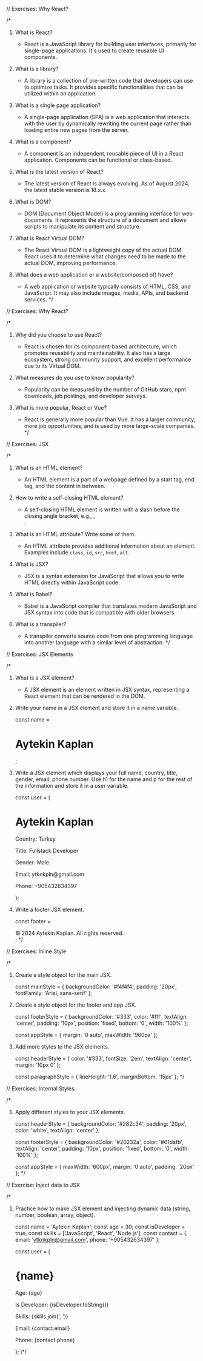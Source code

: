 // Exercises: Why React?

/\*

1. What is React?

   - React is a JavaScript library for building user interfaces, primarily for single-page applications. It's used to create reusable UI components.

2. What is a library?

   - A library is a collection of pre-written code that developers can use to optimize tasks. It provides specific functionalities that can be utilized within an application.

3. What is a single page application?

   - A single-page application (SPA) is a web application that interacts with the user by dynamically rewriting the current page rather than loading entire new pages from the server.

4. What is a component?

   - A component is an independent, reusable piece of UI in a React application. Components can be functional or class-based.

5. What is the latest version of React?

   - The latest version of React is always evolving. As of August 2024, the latest stable version is 18.x.x.

6. What is DOM?

   - DOM (Document Object Model) is a programming interface for web documents. It represents the structure of a document and allows scripts to manipulate its content and structure.

7. What is React Virtual DOM?

   - The React Virtual DOM is a lightweight copy of the actual DOM. React uses it to determine what changes need to be made to the actual DOM, improving performance.

8. What does a web application or a website(composed of) have?
   - A web application or website typically consists of HTML, CSS, and JavaScript. It may also include images, media, APIs, and backend services.
     \*/

// Exercises: Why React?

/\*

1. Why did you choose to use React?

   - React is chosen for its component-based architecture, which promotes reusability and maintainability. It also has a large ecosystem, strong community support, and excellent performance due to its Virtual DOM.

2. What measures do you use to know popularity?

   - Popularity can be measured by the number of GitHub stars, npm downloads, job postings, and developer surveys.

3. What is more popular, React or Vue?
   - React is generally more popular than Vue. It has a larger community, more job opportunities, and is used by more large-scale companies.
     \*/

// Exercises: JSX

/\*

1. What is an HTML element?

   - An HTML element is a part of a webpage defined by a start tag, end tag, and the content in between.

2. How to write a self-closing HTML element?

   - A self-closing HTML element is written with a slash before the closing angle bracket, e.g., <img />, <br />.

3. What is an HTML attribute? Write some of them.

   - An HTML attribute provides additional information about an element. Examples include `class`, `id`, `src`, `href`, `alt`.

4. What is JSX?

   - JSX is a syntax extension for JavaScript that allows you to write HTML directly within JavaScript code.

5. What is Babel?

   - Babel is a JavaScript compiler that translates modern JavaScript and JSX syntax into code that is compatible with older browsers.

6. What is a transpiler?
   - A transpiler converts source code from one programming language into another language with a similar level of abstraction.
     \*/

// Exercises: JSX Elements

/\*

1. What is a JSX element?

   - A JSX element is an element written in JSX syntax, representing a React element that can be rendered in the DOM.

2. Write your name in a JSX element and store it in a name variable.

   const name = <h1>Aytekin Kaplan</h1>;

3. Write a JSX element which displays your full name, country, title, gender, email, phone number. Use h1 for the name and p for the rest of the information and store it in a user variable.

   const user = (
     <div>
       <h1>Aytekin Kaplan</h1>
       <p>Country: Turkey</p>
       <p>Title: Fullstack Developer</p>
       <p>Gender: Male</p>
       <p>Email: ytknkpln@gmail.com</p>
       <p>Phone: +905432634397</p>
     </div>
   );

4. Write a footer JSX element.

   const footer = <footer>© 2024 Aytekin Kaplan. All rights reserved.</footer>;
   \*/

// Exercises: Inline Style

/\*

1. Create a style object for the main JSX.

   const mainStyle = {
   backgroundColor: '#f4f4f4',
   padding: '20px',
   fontFamily: 'Arial, sans-serif'
   };

2. Create a style object for the footer and app JSX.

   const footerStyle = {
   backgroundColor: '#333',
   color: '#fff',
   textAlign: 'center',
   padding: '10px',
   position: 'fixed',
   bottom: '0',
   width: '100%'
   };

   const appStyle = {
   margin: '0 auto',
   maxWidth: '960px'
   };

3. Add more styles to the JSX elements.

   const headerStyle = {
   color: '#333',
   fontSize: '2em',
   textAlign: 'center',
   margin: '10px 0'
   };

   const paragraphStyle = {
   lineHeight: '1.6',
   marginBottom: '15px'
   };
   \*/

// Exercises: Internal Styles

/\*

1. Apply different styles to your JSX elements.

   const headerStyle = {
   backgroundColor: '#282c34',
   padding: '20px',
   color: 'white',
   textAlign: 'center'
   };

   const footerStyle = {
   backgroundColor: '#20232a',
   color: '#61dafb',
   textAlign: 'center',
   padding: '10px',
   position: 'fixed',
   bottom: '0',
   width: '100%'
   };

   const appStyle = {
   maxWidth: '600px',
   margin: '0 auto',
   padding: '20px'
   };
   \*/

// Exercise: Inject data to JSX

/\*

1. Practice how to make JSX element and injecting dynamic data (string, number, boolean, array, object).

   const name = 'Aytekin Kaplan';
   const age = 30;
   const isDeveloper = true;
   const skills = ['JavaScript', 'React', 'Node.js'];
   const contact = {
   email: 'ytknkpln@gmail.com',
   phone: '+905432634397'
   };

   const user = (
   <div>
   <h1>{name}</h1>
   <p>Age: {age}</p>
   <p>Is Developer: {isDeveloper.toString()}</p>
   <p>Skills: {skills.join(', ')}</p>
   <p>Email: {contact.email}</p>
   <p>Phone: {contact.phone}</p>
   </div>
   );
   \*/
